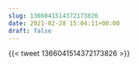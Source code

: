 ```yaml
---
slug: 1366041514372173826
date: 2021-02-28 15:04:11+00:00
draft: false
---
```


{{< tweet 1366041514372173826 >}}
